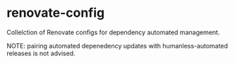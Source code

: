 # renovate-config
Collelction of Renovate configs for dependency automated management. 

NOTE: pairing automated depenedency updates with humanless-automated releases is not advised.
